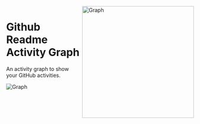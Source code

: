 <img align="right" src="https://github.com/Ashutosh00710/github-readme-activity-graph/blob/main/asset/graph.jpg" alt="Graph" height=300>

<h1> Github Readme Activity Graph </h1>

An activity graph to show your GitHub activities.

<img src="http://localhost:7000/ashutosh00710" alt="Graph">

